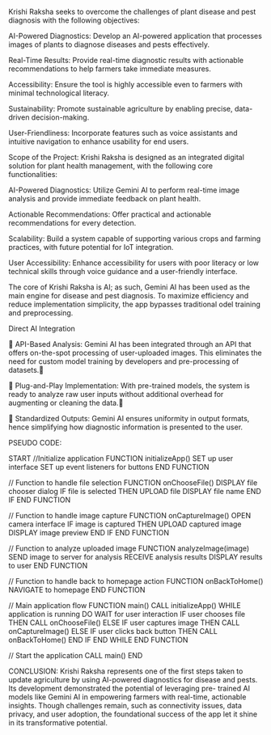 Krishi Raksha seeks to overcome the challenges of plant disease and pest diagnosis with the following objectives:

AI-Powered Diagnostics: Develop an AI-powered application that processes images of plants to diagnose diseases and pests effectively.

Real-Time Results: Provide real-time diagnostic results with actionable recommendations to help farmers take immediate measures.

Accessibility: Ensure the tool is highly accessible even to farmers with minimal technological literacy.

Sustainability: Promote sustainable agriculture by enabling precise, data-driven decision-making.

User-Friendliness: Incorporate features such as voice assistants and intuitive navigation to enhance usability for end users.


Scope of the Project:
Krishi Raksha is designed as an integrated digital solution for plant health management, with the following core functionalities:

AI-Powered Diagnostics: Utilize Gemini AI to perform real-time image analysis and provide immediate feedback on plant health.

Actionable Recommendations: Offer practical and actionable recommendations for every detection.

Scalability: Build a system capable of supporting various crops and farming practices, with future potential for IoT integration.

User Accessibility: Enhance accessibility for users with poor literacy or low technical skills through voice guidance and a user-friendly interface. 


The core of Krishi Raksha is AI; as such, Gemini AI has been used as the main engine for disease and pest diagnosis. To maximize efficiency and reduce implementation simplicity, 
the app bypasses traditional odel training and preprocessing. 


Direct AI Integration 

 API-Based Analysis: Gemini AI has been integrated through an API that offers on-the-spot 
processing of user-uploaded images. This eliminates the need for custom model training by 
developers and pre-processing of datasets.

 Plug-and-Play Implementation: With pre-trained models, the system is ready to analyze raw user 
inputs without additional overhead for augmenting or cleaning the data.

 Standardized Outputs: Gemini AI ensures uniformity in output formats, hence simplifying how 
diagnostic information is presented to the user. 

 
PSEUDO CODE:
 
START 
//Initialize application 
FUNCTION initializeApp() 
    SET up user interface 
    SET up event listeners for buttons 
END FUNCTION 
 
// Function to handle file selection 
FUNCTION onChooseFile() 
    DISPLAY file chooser dialog 
    IF file is selected THEN 
        UPLOAD file 
        DISPLAY file name 
    END IF 
END FUNCTION 
 
// Function to handle image capture 
FUNCTION onCaptureImage() 
    OPEN camera interface 
    IF image is captured THEN 
        UPLOAD captured image 
        DISPLAY image preview 
    END IF 
END FUNCTION 
  
// Function to analyze uploaded image 
FUNCTION analyzeImage(image) 
    SEND image to server for analysis 
    RECEIVE analysis results 
    DISPLAY results to user 
END FUNCTION 
 
// Function to handle back to homepage action 
FUNCTION onBackToHome() 
    NAVIGATE to homepage 
END FUNCTION 
 
// Main application flow 
FUNCTION main() 
    CALL initializeApp() 
    WHILE application is running DO 
        WAIT for user interaction 
        IF user chooses file THEN 
            CALL onChooseFile() 
        ELSE IF user captures image THEN 
            CALL onCaptureImage() 
        ELSE IF user clicks back button THEN 
            CALL onBackToHome() 
        END IF 
    END WHILE 
END FUNCTION 
 
// Start the application 
CALL main() 
END
 


CONCLUSION:
Krishi Raksha represents one of the first steps taken to update agriculture by using AI-powered 
diagnostics for disease and pests. Its development demonstrated the potential of leveraging pre- 
trained AI models like Gemini AI in empowering farmers with real-time, actionable insights. Though 
challenges remain, such as connectivity issues, data privacy, and user adoption, the foundational 
success of the app let it shine in its transformative potential.
